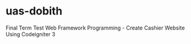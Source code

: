 # uas-dobith
 Final Term Test Web Framework Programming - Create Cashier Website Using Codeigniter 3

